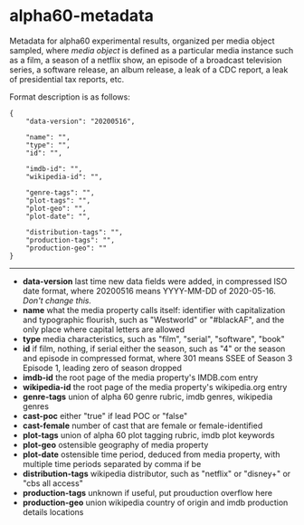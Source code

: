 # alpha60-metadata

Metadata for alpha60 experimental results, organized per media object sampled, where *media object* is defined as a particular media instance such as a film, a season of a netflix show, an episode of a broadcast television series, a software release, an album release, a leak of a CDC report, a leak of presidential tax reports, etc.

Format description is as follows:

    {
        "data-version": "20200516",

        "name": "",
        "type": "",
        "id": "",

        "imdb-id": "",
        "wikipedia-id": "",

        "genre-tags": "",
        "plot-tags": "",
        "plot-geo": "",
        "plot-date": "",

        "distribution-tags": "",
        "production-tags": "",
        "production-geo": ""
    }
    
* * *
    
* __data-version__ last time new data fields were added, in compressed ISO date format, where 20200516 means YYYY-MM-DD of 2020-05-16. *Don't change this.*
* __name__ what the media property calls itself: identifier with capitalization and typographic flourish, such as "Westworld" or "#blackAF", and the only place where capital letters are allowed
* __type__ media characteristics, such as "film", "serial", "software", "book"
* __id__ if film, nothing, if serial either the season, such as "4" or the season and episode in compressed format, where 301 means SSEE of Season 3 Episode 1, leading zero of season dropped
* __imdb-id__ the root page of the media property's IMDB.com entry
* __wikipedia-id__ the root page of the media property's wikipedia.org entry
* __genre-tags__ union of alpha 60 genre rubric, imdb genres, wikipedia genres
* __cast-poc__ either "true" if lead POC or "false"
* __cast-female__ number of cast that are female or female-identified
* __plot-tags__ union of alpha 60 plot tagging rubric, imdb plot keywords
* __plot-geo__ ostensible geography of media property
* __plot-date__ ostensible time period, deduced from media property, with multiple time periods separated by comma if be
* __distribution-tags__ wikipedia distributor, such as "netflix" or "disney+" or "cbs all access"
* __production-tags__ unknown if useful, put prouduction overflow here
* __production-geo__ union wikipedia country of origin and imdb production details locations 
